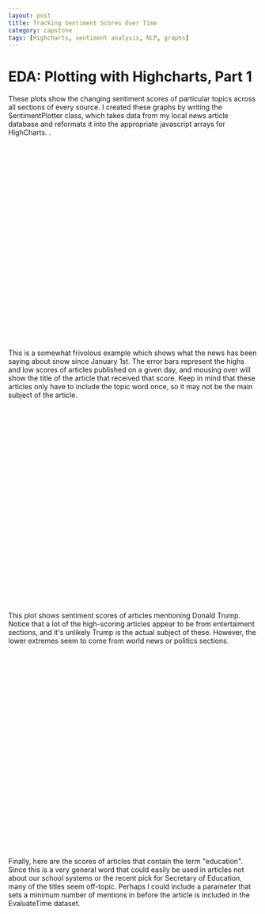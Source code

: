 ```yaml
---
layout: post
title: Tracking Sentiment Scores Over Time
category: capstone
tags: [Highcharts, sentiment analysis, NLP, graphs]
---
```

# EDA: Plotting with Highcharts, Part 1

These plots show the changing sentiment scores of particular topics across all sections of every source. I created these graphs by writing the SentimentPlotter class, which takes data from my local news article database and reformats it into the appropriate javascript arrays for HighCharts. .

<script src="https://code.highcharts.com/highcharts.js"></script>
<script src="https://code.highcharts.com/highcharts-more.js"></script>
<script src="https://code.highcharts.com/modules/exporting.js"></script>

<div id="snow-sent-container" style="height: 400px; margin: auto; min-width: 400px; max-width: 600px"></div>


<script>
Highcharts.chart('snow-sent-container', {
  chart: {
    zoomType: 'x',
  },
  title: {
    text: 'Sentiment Score of Articles Containing "Snow"'
  },
  xAxis: [{
    type: 'datetime',
    title: {
      text: 'date',
      scalable: false
    }
  }],
  yAxis: {
    labels: {
      format: '{value}'
    },
    title: {
      text: 'Sentiment Scores'
    }
  },

  tooltip: {
    shared: false
  },
  series: [{
      "data": [
        [1484784000000, -0.014893484480660248],
        [1485475200000, 0.014371672502919777],
        [1485561600000, 0.0026270013166849659],
        [1485734400000, -0.0073898442224183966],
        [1485820800000, 0.0022959841115190831],
        [1485907200000, -0.0053017946320986237],
        [1486080000000, -0.00061089102328844335],
        [1486166400000, 0.0067917211135855573],
        [1486252800000, -0.0082626099072710645],
        [1486339200000, -0.0073095420507190033],
        [1486425600000, 0.0077615154717657897],
        [1486512000000, 0.004258487094170974],
        [1486598400000, 0.00022660012279252835],
        [1486684800000, 0.0030613481044298617]
      ],
      "type": "spline",
      "name": "Mean Score",
      "marker": false
    },{"name": "How Some Frolicking Fish Got Stuck in a Moment", "color": "#FF0000", "data": [[1484784000000, -0.014893484480660248]], "tooltip": {"pointFormat": "{point.y}"}, "marker": {"color": "#FF0000", "symbol": "circle", "enabled": true}, "type": "scatter", "showInLegend": false}, {"name": "How Do You Sell a Work of Art Built Into the Earth?", "color": "#FF0000", "data": [[1485475200000, 0.014371672502919777]], "tooltip": {"pointFormat": "{point.y}"}, "marker": {"color": "#FF0000", "symbol": "circle", "enabled": true}, "type": "scatter", "showInLegend": false}, {"name": "In Americas Heartland, Discussing Climate Change Without Saying Climate Change", "color": "#FF0000", "data": [[1485561600000, 0.002627001316684966]], "tooltip": {"pointFormat": "{point.y}"}, "marker": {"color": "#FF0000", "symbol": "circle", "enabled": true}, "type": "scatter", "showInLegend": false}, {"name": "Ice That Sparkles Like Diamonds Washes Onto Japanese Shores", "color": "#FF0000", "data": [[1485734400000, 0.01138116989617622]], "tooltip": {"pointFormat": "{point.y}"}, "marker": {"color": "#FF0000", "symbol": "circle", "enabled": true}, "type": "scatter", "showInLegend": false}, {"name": "The Image of Time", "color": "#FF0000", "data": [[1485820800000, 0.009198599732897583]], "tooltip": {"pointFormat": "{point.y}"}, "marker": {"color": "#FF0000", "symbol": "circle", "enabled": true}, "type": "scatter", "showInLegend": false}, {"name": "Fish can\'t talk, so they pee instead ", "color": "#FF0000", "data": [[1485907200000, -0.003725365527355257]], "tooltip": {"pointFormat": "{point.y}"}, "marker": {"color": "#FF0000", "symbol": "circle", "enabled": true}, "type": "scatter", "showInLegend": false}, {"name": "9 cooking projects that will please a crowd  or just you", "color": "#FF0000", "data": [[1486080000000, 0.012756601627775097]], "tooltip": {"pointFormat": "{point.y}"}, "marker": {"color": "#FF0000", "symbol": "circle", "enabled": true}, "type": "scatter", "showInLegend": false}, {"name": "What Happens When a Rape Goes Unreported", "color": "#FF0000", "data": [[1486166400000, 0.006791721113585557]], "tooltip": {"pointFormat": "{point.y}"}, "marker": {"color": "#FF0000", "symbol": "circle", "enabled": true}, "type": "scatter", "showInLegend": false}, {"name": "How to make frothy cocktails without the egg: Use chickpea water.", "color": "#FF0000", "data": [[1486252800000, 0.007134298527332862]], "tooltip": {"pointFormat": "{point.y}"}, "marker": {"color": "#FF0000", "symbol": "circle", "enabled": true}, "type": "scatter", "showInLegend": false}, {"name": "The music man: Josh Bell at mid-career", "color": "#FF0000", "data": [[1486339200000, 0.014871492557912569]], "tooltip": {"pointFormat": "{point.y}"}, "marker": {"color": "#FF0000", "symbol": "circle", "enabled": true}, "type": "scatter", "showInLegend": false}, {"name": "Fashion vs. Winter: Who Wins?", "color": "#FF0000", "data": [[1486425600000, 0.034112602141448296]], "tooltip": {"pointFormat": "{point.y}"}, "marker": {"color": "#FF0000", "symbol": "circle", "enabled": true}, "type": "scatter", "showInLegend": false}, {"name": "Spring will be here soon. Enjoy the last days of winter stillness in the garden.", "color": "#FF0000", "data": [[1486512000000, 0.025999163239962195]], "tooltip": {"pointFormat": "{point.y}"}, "marker": {"color": "#FF0000", "symbol": "circle", "enabled": true}, "type": "scatter", "showInLegend": false}, {"name": "The Colorado Historic Hot Springs Loop makes it easy to plan a visit  and a long soak", "color": "#FF0000", "data": [[1486598400000, 0.014185168128377768]], "tooltip": {"pointFormat": "{point.y}"}, "marker": {"color": "#FF0000", "symbol": "circle", "enabled": true}, "type": "scatter", "showInLegend": false}, {"name": "Kate Spade playful, Klein political at NY Fashion Week", "color": "#FF0000", "data": [[1486684800000, 0.01763206673250885]], "tooltip": {"pointFormat": "{point.y}"}, "marker": {"color": "#FF0000", "symbol": "circle", "enabled": true}, "type": "scatter", "showInLegend": false},
    {"name": "How Some Frolicking Fish Got Stuck in a Moment", "color": "#FF0000", "data": [[1484784000000, -0.014893484480660248]], "tooltip": {"pointFormat": "{point.y}"}, "marker": {"color": "#FF0000", "symbol": "circle", "enabled": true}, "type": "scatter", "showInLegend": false}, {"name": "How Do You Sell a Work of Art Built Into the Earth?", "color": "#FF0000", "data": [[1485475200000, 0.014371672502919777]], "tooltip": {"pointFormat": "{point.y}"}, "marker": {"color": "#FF0000", "symbol": "circle", "enabled": true}, "type": "scatter", "showInLegend": false}, {"name": "In Americas Heartland, Discussing Climate Change Without Saying Climate Change", "color": "#FF0000", "data": [[1485561600000, 0.002627001316684966]], "tooltip": {"pointFormat": "{point.y}"}, "marker": {"color": "#FF0000", "symbol": "circle", "enabled": true}, "type": "scatter", "showInLegend": false}, {"name": "Ollie, a Standoffish Bobcat, Is Missing From the National Zoo", "color": "#FF0000", "data": [[1485734400000, -0.026309530234651497]], "tooltip": {"pointFormat": "{point.y}"}, "marker": {"color": "#FF0000", "symbol": "circle", "enabled": true}, "type": "scatter", "showInLegend": false}, {"name": "Refugees Welcome. Volunteers Embrace Congolese Family in the Hudson Valley.", "color": "#FF0000", "data": [[1485820800000, -0.004925308079183126]], "tooltip": {"pointFormat": "{point.y}"}, "marker": {"color": "#FF0000", "symbol": "circle", "enabled": true}, "type": "scatter", "showInLegend": false}, {"name": "Pilgrim Nuclear Plants Neighbors Confront Regulators Over Safety", "color": "#FF0000", "data": [[1485907200000, -0.00687822373684199]], "tooltip": {"pointFormat": "{point.y}"}, "marker": {"color": "#FF0000", "symbol": "circle", "enabled": true}, "type": "scatter", "showInLegend": false}, {"name": "Everything is destroyed: A deadly surge of violence strikes eastern Ukraine", "color": "#FF0000", "data": [[1486080000000, -0.010946335938731242]], "tooltip": {"pointFormat": "{point.y}"}, "marker": {"color": "#FF0000", "symbol": "circle", "enabled": true}, "type": "scatter", "showInLegend": false}, {"name": "What Happens When a Rape Goes Unreported", "color": "#FF0000", "data": [[1486166400000, 0.006791721113585557]], "tooltip": {"pointFormat": "{point.y}"}, "marker": {"color": "#FF0000", "symbol": "circle", "enabled": true}, "type": "scatter", "showInLegend": false}, {"name": "100 dead as heavy snow burdens Afghanistan", "color": "#FF0000", "data": [[1486252800000, -0.02604361980140777]], "tooltip": {"pointFormat": "{point.y}"}, "marker": {"color": "#FF0000", "symbol": "circle", "enabled": true}, "type": "scatter", "showInLegend": false}, {"name": "U.N. says civilian toll in Afghanistan higher than ever", "color": "#FF0000", "data": [[1486339200000, -0.023722893072320554]], "tooltip": {"pointFormat": "{point.y}"}, "marker": {"color": "#FF0000", "symbol": "circle", "enabled": true}, "type": "scatter", "showInLegend": false}, {"name": "Waiting for New Lives: 2 Refugees Long Journeys to the U.S.", "color": "#FF0000", "data": [[1486425600000, -0.005602353734814484]], "tooltip": {"pointFormat": "{point.y}"}, "marker": {"color": "#FF0000", "symbol": "circle", "enabled": true}, "type": "scatter", "showInLegend": false}, {"name": "Gunmen kill 6 Red Cross staffers in northern Afghanistan; 2 others missing", "color": "#FF0000", "data": [[1486512000000, -0.012869348511960484]], "tooltip": {"pointFormat": "{point.y}"}, "marker": {"color": "#FF0000", "symbol": "circle", "enabled": true}, "type": "scatter", "showInLegend": false}, {"name": "Winter Storm Hits the Northeast", "color": "#FF0000", "data": [[1486598400000, -0.017784226933338584]], "tooltip": {"pointFormat": "{point.y}"}, "marker": {"color": "#FF0000", "symbol": "circle", "enabled": true}, "type": "scatter", "showInLegend": false}, {"name": "Jos Mara Olazbal to Make Champions Tour Debut After Painful Absence", "color": "#FF0000", "data": [[1486684800000, -0.00934960715090244]], "tooltip": {"pointFormat": "{point.y}"}, "marker": {"color": "#FF0000", "symbol": "circle", "enabled": true}, "type": "scatter", "showInLegend": false},
    {
      "whiskerLength": 0,
      "name": "Range",
      "color": "#FF0000",
      "data": [
        [1484784000000, -0.014893484480660248, -0.014893484480660248],
        [1485475200000, 0.014371672502919777, 0.014371672502919777],
        [1485561600000, 0.002627001316684966, 0.002627001316684966],
        [1485734400000, -0.026309530234651497, 0.01138116989617622],
        [1485820800000, -0.004925308079183126, 0.009198599732897583],
        [1485907200000, -0.00687822373684199, -0.003725365527355257],
        [1486080000000, -0.010946335938731242, 0.012756601627775097],
        [1486166400000, 0.006791721113585557, 0.006791721113585557],
        [1486252800000, -0.02604361980140777, 0.007134298527332862],
        [1486339200000, -0.023722893072320554, 0.014871492557912569],
        [1486425600000, -0.005602353734814484, 0.034112602141448296],
        [1486512000000, -0.012869348511960484, 0.025999163239962195],
        [1486598400000, -0.017784226933338584, 0.014185168128377768],
        [1486684800000, -0.00934960715090244, 0.01763206673250885]
      ],
      "stemWidth": 3,
      "type": "errorbar"
    }

  ]
});

</script>

This is a somewhat frivolous example which shows what the news has been saying about snow since January 1st. The error bars represent the highs and low scores of articles published on a given day, and mousing over will show the title of the article that received that score. Keep in mind that these articles only have to include the topic word once, so it may not be the main subject of the article.

<script src="https://code.highcharts.com/highcharts.js"></script>
<script src="https://code.highcharts.com/highcharts-more.js"></script>
<script src="https://code.highcharts.com/modules/exporting.js"></script>

<div id="trump-sent-container" style="height: 400px; margin: auto; min-width: 400px; max-width: 600px"></div>

<script>
Highcharts.chart('trump-sent-container', {
  chart: {
    zoomType: 'x',
  },
  title: {
    text: 'Sentiment Score of Articles Containing "Trump"'
  },
  xAxis: [{
    type: 'datetime',
    title: {
      text: 'date',
      scalable: false
    }
  }],
  yAxis: {
    labels: {
      format: '{value}'
    },
    title: {
      text: 'Sentiment Scores'
    }
  },

  tooltip: {
    shared: false
  },
  series: [{"data": [[1483920000000, 0.00356272085255046], [1484179200000, 0.0056750113931406769], [1484265600000, 0.0062279688581462853], [1484611200000, 0.00089692887829575141], [1484697600000, 0.0016938879181849532], [1484784000000, -0.0048885450132428055], [1485043200000, 0.0012365967584631883], [1485216000000, 0.0043572349995608349], [1485302400000, 0.0036356197931765705], [1485388800000, -0.0036103652133617592], [1485475200000, 0.0029356748424282119], [1485561600000, -0.0017842902048555188], [1485648000000, -0.0023018243694363344], [1485734400000, -0.0013074571362297698], [1485820800000, 0.00099385695332830323], [1485907200000, -0.0018588705820894653], [1485993600000, 0.0019477455781785177], [1486080000000, -0.0006775052647275783], [1486166400000, 0.0006609573230201975], [1486252800000, 0.00010891243035774886], [1486339200000, -0.00011695169582407388], [1486425600000, -0.00034197985983538341], [1486512000000, 0.00035395090661044921], [1486598400000, 0.0044033321459123415], [1486684800000, 0.00024615736408288975]], "type": "spline", "name": "Mean Score"},
  {"whiskerLength": 0, "name": "Range", "color": "#FF0000", "data": [[1483920000000, 0.00356272085255046, 0.00356272085255046], [1484179200000, -0.00316513079969771, 0.014515153585979063], [1484265600000, 0.0028177523013720655, 0.009638185414920505], [1484611200000, 0.0008969288782957514, 0.0008969288782957514], [1484697600000, -0.01406176632325732, 0.01582098300399639], [1484784000000, -0.0048885450132428055, -0.0048885450132428055], [1485043200000, 0.0012365967584631883, 0.0012365967584631883], [1485216000000, -0.004563800772505719, 0.011479183330534931], [1485302400000, -0.008473489645253119, 0.017641738988055614], [1485388800000, -0.03759215114091276, 0.01565565850590797], [1485475200000, -0.022690103242414637, 0.03443547977169051], [1485561600000, -0.015022964961774108, 0.02031316270058932], [1485648000000, -0.05419147153643498, 0.05242308555732057], [1485734400000, -0.07546673756351176, 0.0420177890622497], [1485820800000, -0.020138447055517678, 0.04326670335292343], [1485907200000, -0.022384127718062474, 0.021054953967588108], [1485993600000, -0.02332528907958725, 0.031418040040256626], [1486080000000, -0.030780827943724907, 0.03606674158261045], [1486166400000, -0.021891711652034677, 0.023102555090620785], [1486252800000, -0.03789034091473219, 0.03494342932466825], [1486339200000, -0.04481497903725347, 0.06012818901788827], [1486425600000, -0.05761556560960404, 0.0396643728080506], [1486512000000, -0.030349070877080105, 0.03757202154187034], [1486598400000, -0.036716269864498996, 0.04902166585541689], [1486684800000, -0.0363144746667474, 0.03281162943269168]], "stemWidth": 3, "type": "errorbar"},
  {"name": "Betsy DeVos, Trumps Education Pick, Plays Hardball With Her Wealth", "color": "#FF0000", "data": [[1483920000000, 0.00356272085255046]], "tooltip": {"pointFormat": "{point.y}"}, "marker": {"color": "#FF0000", "symbol": "circle", "enabled": true}, "type": "scatter", "showInLegend": false}, {"name": "Trumps Pick for Education Could Face Unusually Stiff Resistance", "color": "#FF0000", "data": [[1484179200000, -0.00316513079969771]], "tooltip": {"pointFormat": "{point.y}"}, "marker": {"color": "#FF0000", "symbol": "circle", "enabled": true}, "type": "scatter", "showInLegend": false}, {"name": "Donations Pour In to Band From Black College That Will Play at Inauguration", "color": "#FF0000", "data": [[1484265600000, 0.0028177523013720655]], "tooltip": {"pointFormat": "{point.y}"}, "marker": {"color": "#FF0000", "symbol": "circle", "enabled": true}, "type": "scatter", "showInLegend": false}, {"name": "Betsy DeVoss Education Hearing Erupts Into Partisan Debate", "color": "#FF0000", "data": [[1484611200000, 0.0008969288782957514]], "tooltip": {"pointFormat": "{point.y}"}, "marker": {"color": "#FF0000", "symbol": "circle", "enabled": true}, "type": "scatter", "showInLegend": false}, {"name": "Student Loan Collector Cheated Millions, Lawsuits Say", "color": "#FF0000", "data": [[1484697600000, -0.01406176632325732]], "tooltip": {"pointFormat": "{point.y}"}, "marker": {"color": "#FF0000", "symbol": "circle", "enabled": true}, "type": "scatter", "showInLegend": false}, {"name": "Obama decision to free FALN terror group leader sparks outrage | Fox News", "color": "#FF0000", "data": [[1484784000000, -0.0048885450132428055]], "tooltip": {"pointFormat": "{point.y}"}, "marker": {"color": "#FF0000", "symbol": "circle", "enabled": true}, "type": "scatter", "showInLegend": false}, {"name": "Undersea Museum Keeps Fish Feeding and Its Social Commentary Biting", "color": "#FF0000", "data": [[1485043200000, 0.0012365967584631883]], "tooltip": {"pointFormat": "{point.y}"}, "marker": {"color": "#FF0000", "symbol": "circle", "enabled": true}, "type": "scatter", "showInLegend": false}, {"name": "Climate Change Activists Barefoot Walk Across America Ends in Tragedy", "color": "#FF0000", "data": [[1485216000000, -0.004563800772505719]], "tooltip": {"pointFormat": "{point.y}"}, "marker": {"color": "#FF0000", "symbol": "circle", "enabled": true}, "type": "scatter", "showInLegend": false}, {"name": "That Old Phone Trump Uses for Twitter Could Be an Opening to Security Threats", "color": "#FF0000", "data": [[1485302400000, -0.008473489645253119]], "tooltip": {"pointFormat": "{point.y}"}, "marker": {"color": "#FF0000", "symbol": "circle", "enabled": true}, "type": "scatter", "showInLegend": false}, {"name": "Democrats, Play Hardball on a Supreme Court Nominee", "color": "#FF0000", "data": [[1485388800000, -0.03759215114091276]], "tooltip": {"pointFormat": "{point.y}"}, "marker": {"color": "#FF0000", "symbol": "circle", "enabled": true}, "type": "scatter", "showInLegend": false}, {"name": "Trumps Immigration Ban Is Illegal", "color": "#FF0000", "data": [[1485475200000, -0.022690103242414637]], "tooltip": {"pointFormat": "{point.y}"}, "marker": {"color": "#FF0000", "symbol": "circle", "enabled": true}, "type": "scatter", "showInLegend": false}, {"name": "Anxiety About Muslim Refugees Is Stoked Online by the Far-Right Media", "color": "#FF0000", "data": [[1485561600000, -0.015022964961774108]], "tooltip": {"pointFormat": "{point.y}"}, "marker": {"color": "#FF0000", "symbol": "circle", "enabled": true}, "type": "scatter", "showInLegend": false}, {"name": "The Outcry Over Trumps Refugee Ban", "color": "#FF0000", "data": [[1485648000000, -0.05419147153643498]], "tooltip": {"pointFormat": "{point.y}"}, "marker": {"color": "#FF0000", "symbol": "circle", "enabled": true}, "type": "scatter", "showInLegend": false}, {"name": "The Most Thankless Job: Trumps Press Secretary", "color": "#FF0000", "data": [[1485734400000, -0.07546673756351176]], "tooltip": {"pointFormat": "{point.y}"}, "marker": {"color": "#FF0000", "symbol": "circle", "enabled": true}, "type": "scatter", "showInLegend": false}, {"name": "The Republican Fausts", "color": "#FF0000", "data": [[1485820800000, -0.020138447055517678]], "tooltip": {"pointFormat": "{point.y}"}, "marker": {"color": "#FF0000", "symbol": "circle", "enabled": true}, "type": "scatter", "showInLegend": false}, {"name": "Everyone Is Welcome Here", "color": "#FF0000", "data": [[1485907200000, -0.022384127718062474]], "tooltip": {"pointFormat": "{point.y}"}, "marker": {"color": "#FF0000", "symbol": "circle", "enabled": true}, "type": "scatter", "showInLegend": false}, {"name": "Foreigners Trapped in the United States by New Policy", "color": "#FF0000", "data": [[1485993600000, -0.02332528907958725]], "tooltip": {"pointFormat": "{point.y}"}, "marker": {"color": "#FF0000", "symbol": "circle", "enabled": true}, "type": "scatter", "showInLegend": false}, {"name": "A Real and Present Danger: Lawyers Protest Against Trump", "color": "#FF0000", "data": [[1486080000000, -0.030780827943724907]], "tooltip": {"pointFormat": "{point.y}"}, "marker": {"color": "#FF0000", "symbol": "circle", "enabled": true}, "type": "scatter", "showInLegend": false}, {"name": "Chelsea Nears a Championship by Excelling at the Predictable", "color": "#FF0000", "data": [[1486166400000, -0.021891711652034677]], "tooltip": {"pointFormat": "{point.y}"}, "marker": {"color": "#FF0000", "symbol": "circle", "enabled": true}, "type": "scatter", "showInLegend": false}, {"name": "Five Reasons the Opposition Is in Good Shape to Fight Trump", "color": "#FF0000", "data": [[1486252800000, -0.03789034091473219]], "tooltip": {"pointFormat": "{point.y}"}, "marker": {"color": "#FF0000", "symbol": "circle", "enabled": true}, "type": "scatter", "showInLegend": false}, {"name": "Joy Behar on Trump SNL Skits: \'Dictators\' Hate Being Subjects of Jokes | Fox News Insider", "color": "#FF0000", "data": [[1486339200000, -0.04481497903725347]], "tooltip": {"pointFormat": "{point.y}"}, "marker": {"color": "#FF0000", "symbol": "circle", "enabled": true}, "type": "scatter", "showInLegend": false}, {"name": "Photos & Videos Capture Devastation After Tornadoes Strike Louisiana | Fox News Insider", "color": "#FF0000", "data": [[1486425600000, -0.05761556560960404]], "tooltip": {"pointFormat": "{point.y}"}, "marker": {"color": "#FF0000", "symbol": "circle", "enabled": true}, "type": "scatter", "showInLegend": false}, {"name": "She Showed Up Yearly to Meet Immigration Agents. Now Theyve Deported Her.", "color": "#FF0000", "data": [[1486512000000, -0.030349070877080105]], "tooltip": {"pointFormat": "{point.y}"}, "marker": {"color": "#FF0000", "symbol": "circle", "enabled": true}, "type": "scatter", "showInLegend": false}, {"name": "Hateful Threats Against a Jewish Blogger", "color": "#FF0000", "data": [[1486598400000, -0.036716269864498996]], "tooltip": {"pointFormat": "{point.y}"}, "marker": {"color": "#FF0000", "symbol": "circle", "enabled": true}, "type": "scatter", "showInLegend": false}, {"name": "La France, perdue sans grand dbat intrieur", "color": "#FF0000", "data": [[1486684800000, -0.0363144746667474]], "tooltip": {"pointFormat": "{point.y}"}, "marker": {"color": "#FF0000", "symbol": "circle", "enabled": true}, "type": "scatter", "showInLegend": false},
  {"name": "Betsy DeVos, Trumps Education Pick, Plays Hardball With Her Wealth", "color": "#FF0000", "data": [[1483920000000, 0.00356272085255046]], "tooltip": {"pointFormat": "{point.y}"}, "marker": {"color": "#FF0000", "symbol": "circle", "enabled": true}, "type": "scatter", "showInLegend": false}, {"name": "Janet Yellen Gives an Economic Short Course, Beyond Interest Rates", "color": "#FF0000", "data": [[1484179200000, 0.014515153585979063]], "tooltip": {"pointFormat": "{point.y}"}, "marker": {"color": "#FF0000", "symbol": "circle", "enabled": true}, "type": "scatter", "showInLegend": false}, {"name": "Programs That Are Predatory: Its Not Just at For-Profit Colleges", "color": "#FF0000", "data": [[1484265600000, 0.009638185414920505]], "tooltip": {"pointFormat": "{point.y}"}, "marker": {"color": "#FF0000", "symbol": "circle", "enabled": true}, "type": "scatter", "showInLegend": false}, {"name": "Betsy DeVoss Education Hearing Erupts Into Partisan Debate", "color": "#FF0000", "data": [[1484611200000, 0.0008969288782957514]], "tooltip": {"pointFormat": "{point.y}"}, "marker": {"color": "#FF0000", "symbol": "circle", "enabled": true}, "type": "scatter", "showInLegend": false}, {"name": "Nominee Betsy DeVoss Knowledge of Education Basics Is Open to Criticism", "color": "#FF0000", "data": [[1484697600000, 0.01582098300399639]], "tooltip": {"pointFormat": "{point.y}"}, "marker": {"color": "#FF0000", "symbol": "circle", "enabled": true}, "type": "scatter", "showInLegend": false}, {"name": "Obama decision to free FALN terror group leader sparks outrage | Fox News", "color": "#FF0000", "data": [[1484784000000, -0.0048885450132428055]], "tooltip": {"pointFormat": "{point.y}"}, "marker": {"color": "#FF0000", "symbol": "circle", "enabled": true}, "type": "scatter", "showInLegend": false}, {"name": "Undersea Museum Keeps Fish Feeding and Its Social Commentary Biting", "color": "#FF0000", "data": [[1485043200000, 0.0012365967584631883]], "tooltip": {"pointFormat": "{point.y}"}, "marker": {"color": "#FF0000", "symbol": "circle", "enabled": true}, "type": "scatter", "showInLegend": false}, {"name": "Mens Fashion Designers Grapple With the Rise of Trump", "color": "#FF0000", "data": [[1485216000000, 0.011479183330534931]], "tooltip": {"pointFormat": "{point.y}"}, "marker": {"color": "#FF0000", "symbol": "circle", "enabled": true}, "type": "scatter", "showInLegend": false}, {"name": "Repeal and Compete", "color": "#FF0000", "data": [[1485302400000, 0.017641738988055614]], "tooltip": {"pointFormat": "{point.y}"}, "marker": {"color": "#FF0000", "symbol": "circle", "enabled": true}, "type": "scatter", "showInLegend": false}, {"name": "Elon Musk Has Trumps Ear, and Wall Street Takes Note", "color": "#FF0000", "data": [[1485388800000, 0.01565565850590797]], "tooltip": {"pointFormat": "{point.y}"}, "marker": {"color": "#FF0000", "symbol": "circle", "enabled": true}, "type": "scatter", "showInLegend": false}, {"name": "What Does Couture Actually Mean?", "color": "#FF0000", "data": [[1485475200000, 0.03443547977169051]], "tooltip": {"pointFormat": "{point.y}"}, "marker": {"color": "#FF0000", "symbol": "circle", "enabled": true}, "type": "scatter", "showInLegend": false}, {"name": "The Normalization Trap", "color": "#FF0000", "data": [[1485561600000, 0.02031316270058932]], "tooltip": {"pointFormat": "{point.y}"}, "marker": {"color": "#FF0000", "symbol": "circle", "enabled": true}, "type": "scatter", "showInLegend": false}, {"name": "La La Land Takes Top Prize at the Producers Guild Awards", "color": "#FF0000", "data": [[1485648000000, 0.05242308555732057]], "tooltip": {"pointFormat": "{point.y}"}, "marker": {"color": "#FF0000", "symbol": "circle", "enabled": true}, "type": "scatter", "showInLegend": false}, {"name": "Dont Cut Back on the Arts", "color": "#FF0000", "data": [[1485734400000, 0.0420177890622497]], "tooltip": {"pointFormat": "{point.y}"}, "marker": {"color": "#FF0000", "symbol": "circle", "enabled": true}, "type": "scatter", "showInLegend": false}, {"name": "Full Transcript and Video: Trump Picks Neil Gorsuch for Supreme Court", "color": "#FF0000", "data": [[1485820800000, 0.04326670335292343]], "tooltip": {"pointFormat": "{point.y}"}, "marker": {"color": "#FF0000", "symbol": "circle", "enabled": true}, "type": "scatter", "showInLegend": false}, {"name": "Runner-Up Didnt Make It to Supreme Court, but He Did Get to Altoona", "color": "#FF0000", "data": [[1485907200000, 0.021054953967588108]], "tooltip": {"pointFormat": "{point.y}"}, "marker": {"color": "#FF0000", "symbol": "circle", "enabled": true}, "type": "scatter", "showInLegend": false}, {"name": "Trump Rude Toward Australia", "color": "#FF0000", "data": [[1485993600000, 0.031418040040256626]], "tooltip": {"pointFormat": "{point.y}"}, "marker": {"color": "#FF0000", "symbol": "circle", "enabled": true}, "type": "scatter", "showInLegend": false}, {"name": "CBS Bets on The Good Fight in the Streaming Wars", "color": "#FF0000", "data": [[1486080000000, 0.03606674158261045]], "tooltip": {"pointFormat": "{point.y}"}, "marker": {"color": "#FF0000", "symbol": "circle", "enabled": true}, "type": "scatter", "showInLegend": false}, {"name": "Trump Picks Wall Street Over Main Street", "color": "#FF0000", "data": [[1486166400000, 0.023102555090620785]], "tooltip": {"pointFormat": "{point.y}"}, "marker": {"color": "#FF0000", "symbol": "circle", "enabled": true}, "type": "scatter", "showInLegend": false}, {"name": "La La Lands Damien Chazelle Wins Directors Guild Award", "color": "#FF0000", "data": [[1486252800000, 0.03494342932466825]], "tooltip": {"pointFormat": "{point.y}"}, "marker": {"color": "#FF0000", "symbol": "circle", "enabled": true}, "type": "scatter", "showInLegend": false}, {"name": "Buy Less, Pay More", "color": "#FF0000", "data": [[1486339200000, 0.06012818901788827]], "tooltip": {"pointFormat": "{point.y}"}, "marker": {"color": "#FF0000", "symbol": "circle", "enabled": true}, "type": "scatter", "showInLegend": false}, {"name": "Tom Price, a Bigger Problem Than Betsy DeVos", "color": "#FF0000", "data": [[1486425600000, 0.0396643728080506]], "tooltip": {"pointFormat": "{point.y}"}, "marker": {"color": "#FF0000", "symbol": "circle", "enabled": true}, "type": "scatter", "showInLegend": false}, {"name": "Trump, Socrates and the Laughter Effect", "color": "#FF0000", "data": [[1486512000000, 0.03757202154187034]], "tooltip": {"pointFormat": "{point.y}"}, "marker": {"color": "#FF0000", "symbol": "circle", "enabled": true}, "type": "scatter", "showInLegend": false}, {"name": "\'We Will Prevail\': Conway Confident in Legal Merits of Executive Order | Fox News Insider", "color": "#FF0000", "data": [[1486598400000, 0.04902166585541689]], "tooltip": {"pointFormat": "{point.y}"}, "marker": {"color": "#FF0000", "symbol": "circle", "enabled": true}, "type": "scatter", "showInLegend": false}, {"name": "In Welcoming Shinzo Abe, Trump Affirms U.S. Commitment to Defending Japan", "color": "#FF0000", "data": [[1486684800000, 0.03281162943269168]], "tooltip": {"pointFormat": "{point.y}"}, "marker": {"color": "#FF0000", "symbol": "circle", "enabled": true}, "type": "scatter", "showInLegend": false}

  ]
});
</script>

This plot shows sentiment scores of articles mentioning Donald Trump. Notice that a lot of the high-scoring articles appear to be from entertaiment sections, and it's unlikely Trump is the actual subject of these. However, the lower extremes seem to come from world news or politics sections.

<script src="https://code.highcharts.com/highcharts.js"></script>
<script src="https://code.highcharts.com/highcharts-more.js"></script>
<script src="https://code.highcharts.com/modules/exporting.js"></script>

<div id="education-sent-container" style="height: 400px; margin: auto; min-width: 400px; max-width: 600px"></div>

<script>
Highcharts.chart('education-sent-container', {
  chart: {
    zoomType: 'x',
  },
  title: {
    text: 'Sentiment Score of Articles Containing "Education"'
  },
  xAxis: [{
    type: 'datetime',
    title: {
      text: 'date',
      scalable: false
    }
  }],
  yAxis: {
    labels: {
      format: '{value}'
    },
    title: {
      text: 'Sentiment Scores'
    }
  },

  tooltip: {
    shared: false
  },
  series: [{"data": [[1483920000000, 0.00356272085255046], [1484092800000, 0.0078770409324142188], [1484179200000, 0.010672604961544202], [1484265600000, 0.0096381854149205047], [1484611200000, 0.00089692887829575141], [1484697600000, 0.013167626384735861], [1484784000000, -0.0051036394410852795], [1485129600000, 0.0052538974876376442], [1485216000000, 0.0046037287739159856], [1485302400000, 0.010890824589081445], [1485388800000, 0.0045382256209400571], [1485475200000, 0.0058396246876289562], [1485561600000, 0.0038935978705482584], [1485648000000, -0.016468277357170536], [1485734400000, 0.0057975170089988306], [1485820800000, 0.012168237164162335], [1485907200000, 0.004530157866342267], [1485993600000, 0.0043637034786368819], [1486080000000, 0.004252894095724628], [1486166400000, 0.001809335666043115], [1486252800000, 0.00068309907313841335], [1486339200000, 0.0032124376973448237], [1486425600000, 0.0053405402230246044], [1486512000000, -6.4711367291217688e-05], [1486598400000, 0.0042220782811166315], [1486684800000, 0.0046703368758777234]], "type": "spline", "name": "Mean Score"},
  {"whiskerLength": 0, "name": "Range", "color": "#FF0000", "data": [[1483920000000, 0.00356272085255046, 0.00356272085255046], [1484092800000, 0.003922212147318227, 0.015544990263524886], [1484179200000, -0.00316513079969771, 0.020667792098351255], [1484265600000, 0.009638185414920505, 0.009638185414920505], [1484611200000, 0.0008969288782957514, 0.0008969288782957514], [1484697600000, 0.010514269765475332, 0.01582098300399639], [1484784000000, -0.008216043652207437, -0.001991235229963123], [1485129600000, 0.005253897487637644, 0.005253897487637644], [1485216000000, -0.006876569299007019, 0.012774025820180963], [1485302400000, 0.010890824589081445, 0.010890824589081445], [1485388800000, -2.0806240051502226e-05, 0.009282990923769491], [1485475200000, -0.010206364367436507, 0.023363411272694937], [1485561600000, -0.008611162448453159, 0.01340415935010486], [1485648000000, -0.01865993368656773, -0.008474444185502226], [1485734400000, -0.00442851212940499, 0.01923076781043131], [1485820800000, -0.0009249105967449928, 0.04326670335292343], [1485907200000, -0.0049622828011583, 0.021054953967588108], [1485993600000, -0.01807683527218207, 0.020994164185762883], [1486080000000, -0.00997759842123625, 0.027802701864794815], [1486166400000, -0.01146526850801208, 0.028815979150469104], [1486252800000, -0.017262475527753857, 0.011054073569087029], [1486339200000, -0.007615641292200911, 0.02289564666473927], [1486425600000, -0.031184841254346406, 0.0396643728080506], [1486512000000, -0.018539590927724153, 0.024992360882460197], [1486598400000, -0.017570143039539295, 0.021190172528031702], [1486684800000, -0.0222605411470378, 0.02920747597247196]], "stemWidth": 3, "type": "errorbar"},
  {"name": "Betsy DeVos, Trumps Education Pick, Plays Hardball With Her Wealth", "color": "#FF0000", "data": [[1483920000000, 0.00356272085255046]], "tooltip": {"pointFormat": "{point.y}"}, "marker": {"color": "#FF0000", "symbol": "circle", "enabled": true}, "type": "scatter", "showInLegend": false}, {"name": "For Young Entrepreneurs, College Debts Can Snuff Out Start-Up Hopes", "color": "#FF0000", "data": [[1484092800000, 0.003922212147318227]], "tooltip": {"pointFormat": "{point.y}"}, "marker": {"color": "#FF0000", "symbol": "circle", "enabled": true}, "type": "scatter", "showInLegend": false}, {"name": "Trumps Pick for Education Could Face Unusually Stiff Resistance", "color": "#FF0000", "data": [[1484179200000, -0.00316513079969771]], "tooltip": {"pointFormat": "{point.y}"}, "marker": {"color": "#FF0000", "symbol": "circle", "enabled": true}, "type": "scatter", "showInLegend": false}, {"name": "Programs That Are Predatory: Its Not Just at For-Profit Colleges", "color": "#FF0000", "data": [[1484265600000, 0.009638185414920505]], "tooltip": {"pointFormat": "{point.y}"}, "marker": {"color": "#FF0000", "symbol": "circle", "enabled": true}, "type": "scatter", "showInLegend": false}, {"name": "Betsy DeVoss Education Hearing Erupts Into Partisan Debate", "color": "#FF0000", "data": [[1484611200000, 0.0008969288782957514]], "tooltip": {"pointFormat": "{point.y}"}, "marker": {"color": "#FF0000", "symbol": "circle", "enabled": true}, "type": "scatter", "showInLegend": false}, {"name": "Lois Dickson Rice, Trailblazing Executive Behind Pell Grants, Dies at 83", "color": "#FF0000", "data": [[1484697600000, 0.010514269765475332]], "tooltip": {"pointFormat": "{point.y}"}, "marker": {"color": "#FF0000", "symbol": "circle", "enabled": true}, "type": "scatter", "showInLegend": false}, {"name": "For-Profit Law School Is Cut Off From Federal Student Loans", "color": "#FF0000", "data": [[1484784000000, -0.008216043652207437]], "tooltip": {"pointFormat": "{point.y}"}, "marker": {"color": "#FF0000", "symbol": "circle", "enabled": true}, "type": "scatter", "showInLegend": false}, {"name": "Texas Teacher Shouldnt Be Punished for Marijuana Use in Colorado, Judge Says", "color": "#FF0000", "data": [[1485129600000, 0.005253897487637644]], "tooltip": {"pointFormat": "{point.y}"}, "marker": {"color": "#FF0000", "symbol": "circle", "enabled": true}, "type": "scatter", "showInLegend": false}, {"name": "When Campus Rapists Are Repeat Offenders", "color": "#FF0000", "data": [[1485216000000, -0.006876569299007019]], "tooltip": {"pointFormat": "{point.y}"}, "marker": {"color": "#FF0000", "symbol": "circle", "enabled": true}, "type": "scatter", "showInLegend": false}, {"name": "If Sugar Is Harmless, Prove It", "color": "#FF0000", "data": [[1485302400000, 0.010890824589081445]], "tooltip": {"pointFormat": "{point.y}"}, "marker": {"color": "#FF0000", "symbol": "circle", "enabled": true}, "type": "scatter", "showInLegend": false}, {"name": "In a Corner, President Enrique Pea Nieto of Mexico Punches Back", "color": "#FF0000", "data": [[1485388800000, -2.0806240051502226e-05]], "tooltip": {"pointFormat": "{point.y}"}, "marker": {"color": "#FF0000", "symbol": "circle", "enabled": true}, "type": "scatter", "showInLegend": false}, {"name": "Gary Lineker, Soccer Hero, Dips a Toe Into Post-Brexit British Politics", "color": "#FF0000", "data": [[1485475200000, -0.010206364367436507]], "tooltip": {"pointFormat": "{point.y}"}, "marker": {"color": "#FF0000", "symbol": "circle", "enabled": true}, "type": "scatter", "showInLegend": false}, {"name": "Trumps Immigration Ban Draws Deep Anger and Muted Praise", "color": "#FF0000", "data": [[1485561600000, -0.008611162448453159]], "tooltip": {"pointFormat": "{point.y}"}, "marker": {"color": "#FF0000", "symbol": "circle", "enabled": true}, "type": "scatter", "showInLegend": false}, {"name": "Under Taliban Siege, a Doctors Trial by Fire", "color": "#FF0000", "data": [[1485648000000, -0.01865993368656773]], "tooltip": {"pointFormat": "{point.y}"}, "marker": {"color": "#FF0000", "symbol": "circle", "enabled": true}, "type": "scatter", "showInLegend": false}, {"name": "A Trade Deficit Isnt Failure", "color": "#FF0000", "data": [[1485734400000, -0.00442851212940499]], "tooltip": {"pointFormat": "{point.y}"}, "marker": {"color": "#FF0000", "symbol": "circle", "enabled": true}, "type": "scatter", "showInLegend": false}, {"name": "Colleges Discover the Rural Student", "color": "#FF0000", "data": [[1485820800000, -0.0009249105967449928]], "tooltip": {"pointFormat": "{point.y}"}, "marker": {"color": "#FF0000", "symbol": "circle", "enabled": true}, "type": "scatter", "showInLegend": false}, {"name": "Israel Approves Another Wave of West Bank Settlement Construction", "color": "#FF0000", "data": [[1485907200000, -0.0049622828011583]], "tooltip": {"pointFormat": "{point.y}"}, "marker": {"color": "#FF0000", "symbol": "circle", "enabled": true}, "type": "scatter", "showInLegend": false}, {"name": "An Apology to Muslims for President Trump", "color": "#FF0000", "data": [[1485993600000, -0.01807683527218207]], "tooltip": {"pointFormat": "{point.y}"}, "marker": {"color": "#FF0000", "symbol": "circle", "enabled": true}, "type": "scatter", "showInLegend": false}, {"name": "Iranians have studied in U.S. universities for decades. Trumps ban has left many stranded.", "color": "#FF0000", "data": [[1486080000000, -0.00997759842123625]], "tooltip": {"pointFormat": "{point.y}"}, "marker": {"color": "#FF0000", "symbol": "circle", "enabled": true}, "type": "scatter", "showInLegend": false}, {"name": "State Dept. reverses visa revocations, allows barred travelers to enter U.S.", "color": "#FF0000", "data": [[1486166400000, -0.01146526850801208]], "tooltip": {"pointFormat": "{point.y}"}, "marker": {"color": "#FF0000", "symbol": "circle", "enabled": true}, "type": "scatter", "showInLegend": false}, {"name": "A Small Ohio Town Clamors to Curb Aggressive Policing", "color": "#FF0000", "data": [[1486252800000, -0.017262475527753857]], "tooltip": {"pointFormat": "{point.y}"}, "marker": {"color": "#FF0000", "symbol": "circle", "enabled": true}, "type": "scatter", "showInLegend": false}, {"name": "Opposition to Trump travel ban grows as key court decision looms", "color": "#FF0000", "data": [[1486339200000, -0.007615641292200911]], "tooltip": {"pointFormat": "{point.y}"}, "marker": {"color": "#FF0000", "symbol": "circle", "enabled": true}, "type": "scatter", "showInLegend": false}, {"name": "Hemmer Asks Conway What Trump Meant About Media Not Reporting Terror Attacks | Fox News Insider", "color": "#FF0000", "data": [[1486425600000, -0.031184841254346406]], "tooltip": {"pointFormat": "{point.y}"}, "marker": {"color": "#FF0000", "symbol": "circle", "enabled": true}, "type": "scatter", "showInLegend": false}, {"name": "Once-reviled scavenger bird now the pride of its Indian home", "color": "#FF0000", "data": [[1486512000000, -0.018539590927724153]], "tooltip": {"pointFormat": "{point.y}"}, "marker": {"color": "#FF0000", "symbol": "circle", "enabled": true}, "type": "scatter", "showInLegend": false}, {"name": "Ask Amy: Parents worry about daughters college drinking", "color": "#FF0000", "data": [[1486598400000, -0.017570143039539295]], "tooltip": {"pointFormat": "{point.y}"}, "marker": {"color": "#FF0000", "symbol": "circle", "enabled": true}, "type": "scatter", "showInLegend": false}, {"name": "Roommates Wanted. Trump Supporters Need Not Apply.", "color": "#FF0000", "data": [[1486684800000, -0.0222605411470378]], "tooltip": {"pointFormat": "{point.y}"}, "marker": {"color": "#FF0000", "symbol": "circle", "enabled": true}, "type": "scatter", "showInLegend": false},
  {"name": "Betsy DeVos, Trumps Education Pick, Plays Hardball With Her Wealth", "color": "#FF0000", "data": [[1483920000000, 0.00356272085255046]], "tooltip": {"pointFormat": "{point.y}"}, "marker": {"color": "#FF0000", "symbol": "circle", "enabled": true}, "type": "scatter", "showInLegend": false}, {"name": "Elizabeth Bradley, Global Health Expert, Will Be Vassars New President", "color": "#FF0000", "data": [[1484092800000, 0.015544990263524886]], "tooltip": {"pointFormat": "{point.y}"}, "marker": {"color": "#FF0000", "symbol": "circle", "enabled": true}, "type": "scatter", "showInLegend": false}, {"name": "$60,000 in Tuition, and My Son Wants to Become a Farmer?", "color": "#FF0000", "data": [[1484179200000, 0.020667792098351255]], "tooltip": {"pointFormat": "{point.y}"}, "marker": {"color": "#FF0000", "symbol": "circle", "enabled": true}, "type": "scatter", "showInLegend": false}, {"name": "Programs That Are Predatory: Its Not Just at For-Profit Colleges", "color": "#FF0000", "data": [[1484265600000, 0.009638185414920505]], "tooltip": {"pointFormat": "{point.y}"}, "marker": {"color": "#FF0000", "symbol": "circle", "enabled": true}, "type": "scatter", "showInLegend": false}, {"name": "Betsy DeVoss Education Hearing Erupts Into Partisan Debate", "color": "#FF0000", "data": [[1484611200000, 0.0008969288782957514]], "tooltip": {"pointFormat": "{point.y}"}, "marker": {"color": "#FF0000", "symbol": "circle", "enabled": true}, "type": "scatter", "showInLegend": false}, {"name": "Nominee Betsy DeVoss Knowledge of Education Basics Is Open to Criticism", "color": "#FF0000", "data": [[1484697600000, 0.01582098300399639]], "tooltip": {"pointFormat": "{point.y}"}, "marker": {"color": "#FF0000", "symbol": "circle", "enabled": true}, "type": "scatter", "showInLegend": false}, {"name": "In Navient Lawsuits, Unsettling Echoes of Past Lending Crisis", "color": "#FF0000", "data": [[1484784000000, -0.001991235229963123]], "tooltip": {"pointFormat": "{point.y}"}, "marker": {"color": "#FF0000", "symbol": "circle", "enabled": true}, "type": "scatter", "showInLegend": false}, {"name": "Texas Teacher Shouldnt Be Punished for Marijuana Use in Colorado, Judge Says", "color": "#FF0000", "data": [[1485129600000, 0.005253897487637644]], "tooltip": {"pointFormat": "{point.y}"}, "marker": {"color": "#FF0000", "symbol": "circle", "enabled": true}, "type": "scatter", "showInLegend": false}, {"name": "Harlem Schools Are Left to Fail as Those Not Far Away Thrive", "color": "#FF0000", "data": [[1485216000000, 0.012774025820180963]], "tooltip": {"pointFormat": "{point.y}"}, "marker": {"color": "#FF0000", "symbol": "circle", "enabled": true}, "type": "scatter", "showInLegend": false}, {"name": "If Sugar Is Harmless, Prove It", "color": "#FF0000", "data": [[1485302400000, 0.010890824589081445]], "tooltip": {"pointFormat": "{point.y}"}, "marker": {"color": "#FF0000", "symbol": "circle", "enabled": true}, "type": "scatter", "showInLegend": false}, {"name": "Mr. Trumps Gag Rule Will Harm Global Health", "color": "#FF0000", "data": [[1485388800000, 0.009282990923769491]], "tooltip": {"pointFormat": "{point.y}"}, "marker": {"color": "#FF0000", "symbol": "circle", "enabled": true}, "type": "scatter", "showInLegend": false}, {"name": "Gold and Gems: The Spring 2017 Jewelry Collections", "color": "#FF0000", "data": [[1485475200000, 0.023363411272694937]], "tooltip": {"pointFormat": "{point.y}"}, "marker": {"color": "#FF0000", "symbol": "circle", "enabled": true}, "type": "scatter", "showInLegend": false}, {"name": "College Success, for All", "color": "#FF0000", "data": [[1485561600000, 0.01340415935010486]], "tooltip": {"pointFormat": "{point.y}"}, "marker": {"color": "#FF0000", "symbol": "circle", "enabled": true}, "type": "scatter", "showInLegend": false}, {"name": "Visa Ban Leaves Artists in Limbo, and Institutions Perplexed", "color": "#FF0000", "data": [[1485648000000, -0.008474444185502226]], "tooltip": {"pointFormat": "{point.y}"}, "marker": {"color": "#FF0000", "symbol": "circle", "enabled": true}, "type": "scatter", "showInLegend": false}, {"name": "Hall of Fame Spot for Don Coryell Could Comfort Chargers Fans", "color": "#FF0000", "data": [[1485734400000, 0.01923076781043131]], "tooltip": {"pointFormat": "{point.y}"}, "marker": {"color": "#FF0000", "symbol": "circle", "enabled": true}, "type": "scatter", "showInLegend": false}, {"name": "Full Transcript and Video: Trump Picks Neil Gorsuch for Supreme Court", "color": "#FF0000", "data": [[1485820800000, 0.04326670335292343]], "tooltip": {"pointFormat": "{point.y}"}, "marker": {"color": "#FF0000", "symbol": "circle", "enabled": true}, "type": "scatter", "showInLegend": false}, {"name": "Runner-Up Didnt Make It to Supreme Court, but He Did Get to Altoona", "color": "#FF0000", "data": [[1485907200000, 0.021054953967588108]], "tooltip": {"pointFormat": "{point.y}"}, "marker": {"color": "#FF0000", "symbol": "circle", "enabled": true}, "type": "scatter", "showInLegend": false}, {"name": "Events for Children in NYC This Week", "color": "#FF0000", "data": [[1485993600000, 0.020994164185762883]], "tooltip": {"pointFormat": "{point.y}"}, "marker": {"color": "#FF0000", "symbol": "circle", "enabled": true}, "type": "scatter", "showInLegend": false}, {"name": "What Baroque Venice Can Teach Us About Modern Politics", "color": "#FF0000", "data": [[1486080000000, 0.027802701864794815]], "tooltip": {"pointFormat": "{point.y}"}, "marker": {"color": "#FF0000", "symbol": "circle", "enabled": true}, "type": "scatter", "showInLegend": false}, {"name": "How to Pick a Preschool in Less Than an Hour", "color": "#FF0000", "data": [[1486166400000, 0.028815979150469104]], "tooltip": {"pointFormat": "{point.y}"}, "marker": {"color": "#FF0000", "symbol": "circle", "enabled": true}, "type": "scatter", "showInLegend": false}, {"name": "Escapism Reigns in Super Bowl Commercials, but Politics Proves Inescapable", "color": "#FF0000", "data": [[1486252800000, 0.011054073569087029]], "tooltip": {"pointFormat": "{point.y}"}, "marker": {"color": "#FF0000", "symbol": "circle", "enabled": true}, "type": "scatter", "showInLegend": false}, {"name": "Kids who love birdwatching can let their hobby help scientists", "color": "#FF0000", "data": [[1486339200000, 0.02289564666473927]], "tooltip": {"pointFormat": "{point.y}"}, "marker": {"color": "#FF0000", "symbol": "circle", "enabled": true}, "type": "scatter", "showInLegend": false}, {"name": "Tom Price, a Bigger Problem Than Betsy DeVos", "color": "#FF0000", "data": [[1486425600000, 0.0396643728080506]], "tooltip": {"pointFormat": "{point.y}"}, "marker": {"color": "#FF0000", "symbol": "circle", "enabled": true}, "type": "scatter", "showInLegend": false}, {"name": "Students first: New Education Secretary Betsy DeVos seeks common ground", "color": "#FF0000", "data": [[1486512000000, 0.024992360882460197]], "tooltip": {"pointFormat": "{point.y}"}, "marker": {"color": "#FF0000", "symbol": "circle", "enabled": true}, "type": "scatter", "showInLegend": false}, {"name": "A Secret of Many Urban 20-Somethings: Their Parents Help With the Rent", "color": "#FF0000", "data": [[1486598400000, 0.021190172528031702]], "tooltip": {"pointFormat": "{point.y}"}, "marker": {"color": "#FF0000", "symbol": "circle", "enabled": true}, "type": "scatter", "showInLegend": false}, {"name": "Latin Jazz is Booming. Look Beyond the Grammys to Find It.", "color": "#FF0000", "data": [[1486684800000, 0.02920747597247196]], "tooltip": {"pointFormat": "{point.y}"}, "marker": {"color": "#FF0000", "symbol": "circle", "enabled": true}, "type": "scatter", "showInLegend": false}

  ]
});

</script>

Finally, here are the scores of articles that contain the term "education". Since this is a very general word that could easily be used in articles not about our school systems or the recent pick for Secretary of Education, many of the titles seem off-topic. Perhaps I could include a parameter that sets a minimum number of mentions in before the article is included in the EvaluateTime dataset.
